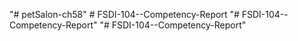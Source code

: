 "# petSalon-ch58" 
#   F S D I - 1 0 4 - - C o m p e t e n c y - R e p o r t  
 "# FSDI-104--Competency-Report" 
"# FSDI-104--Competency-Report" 
